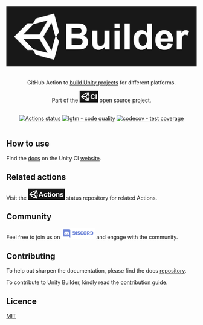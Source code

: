 <div align="center">
<a href="https://github.com/marketplace/actions/unity-builder">
<img width="800" src="media/UnityBuilder-Logo.png" alt="Unity Builder">
</a>
<br />
<br />

GitHub Action to
[build Unity projects](https://github.com/marketplace/actions/unity-builder)
for different platforms.

Part of the <a href="https://unity-ci.com"><img height="30" src="media/UnityCI-ReferenceLogo.png" alt="Unity CI"></a> open source project.
<br />
<br />

[![Actions status](https://github.com/webbertakken/unity-builder/workflows/Actions/badge.svg?event=push&branch=master)](https://github.com/webbertakken/unity-builder/actions?query=branch%3Amaster+event%3Apush+workflow%3A%22Actions)
[![lgtm - code quality](https://img.shields.io/lgtm/grade/javascript/g/webbertakken/unity-builder.svg?logo=lgtm&logoWidth=18)](https://lgtm.com/projects/g/webbertakken/unity-builder/context:javascript)
[![codecov - test coverage](https://codecov.io/gh/webbertakken/unity-builder/branch/master/graph/badge.svg)](https://codecov.io/gh/webbertakken/unity-builder)
<br />
<br />

</div>

## How to use

Find the
[docs](https://unity-ci.com/docs/github)
on the Unity CI
[website](https://unity-ci.com/).

## Related actions

Visit the
<a href="https://github.com/webbertakken/unity-actions"><img height="30" src="media/UnityActions-ReferenceLogo.png" alt="Unity Actions"></a>
status repository for related Actions.

## Community

Feel free to join us on
<a href="http://unity-ci.com/discord"><img height="30" src="media/Discord-Logo.svg" alt="Discord" /></a>
and engage with the community.

## Contributing

To help out sharpen the documentation, please find the docs [repository](https://github.com/Unity-CI/Website).

To contribute to Unity Builder, kindly read the [contribution guide](./CONTRIBUTING.md).

## Licence

[MIT](./LICENSE)
